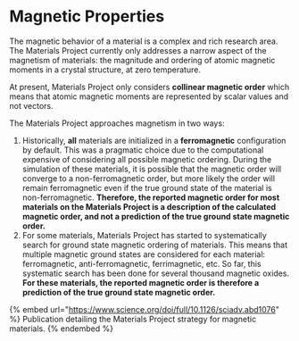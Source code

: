 # Magnetic Properties

The magnetic behavior of a material is a complex and rich research area. The Materials Project currently only addresses a narrow aspect of the magnetism of materials: the magnitude and ordering of atomic magnetic moments in a crystal structure, at zero temperature.

At present, Materials Project only considers **collinear magnetic order** which means that atomic magnetic moments are represented by scalar values and not vectors.

The Materials Project approaches magnetism in two ways:

1. Historically, **all** materials are initialized in a **ferromagnetic** configuration by default. This was a pragmatic choice due to the computational expensive of considering all possible magnetic ordering. During the simulation of these materials, it is possible that the magnetic order will converge to a non-ferromagnetic order, but more likely the order will remain ferromagnetic even if the true ground state of the material is non-ferromagnetic. **Therefore, the reported magnetic order for most materials on the Materials Project is a description of the calculated magnetic order, and not a prediction of the true ground state magnetic order.**
2. For some materials, Materials Project has started to systematically search for ground state magnetic ordering of materials. This means that multiple magnetic ground states are considered for each material: ferromagnetic, anti-ferromagnetic, ferrimagnetic, etc. So far, this systematic search has been done for several thousand magnetic oxides. **For these materials, the reported magnetic order is therefore a prediction of the true ground state magnetic order.**

{% embed url="https://www.science.org/doi/full/10.1126/sciadv.abd1076" %}
Publication detailing the Materials Project strategy for magnetic materials.
{% endembed %}
